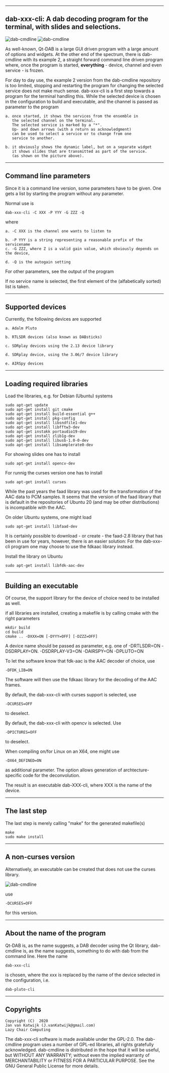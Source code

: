 
-------------------------------------------------------------------------
dab-xxx-cli:
A dab decoding program for the terminal, with slides and selections.
-------------------------------------------------------------------------

![dab-cmdline](/dab-cli-curses.png?raw=true)
![dab-cmdline](/dab-xxx-cli-2.png?raw=true)

As well-known, Qt-DAB is a large GUI driven program with a
large amount of options and widgets.
At the other end of the spectrum, there is dab-cmdline with its example 2,
a  straight forward command line driven program where, once the
program is started, **everything**  - device, channel and even service -
is frozen.

For day to day use, the example 2 version from the dab-cmdline repository
is too limited, stopping and restarting the program for changing the selected
service does not make much sense.
dab-xxx-cli is a first step towards a program for the terminal handling this.
While the selected device is chosen in the configuration to build
and executable, and the channel is passed as parameter to the program

	a. once started, it shows the services from the ensemble in
	   the selected channel on the terminal. 
	   The selected service is marked by a "*".
	   Up- and down arrows (with a return as acknowledgment)
	   can be used to select a service or to change from one
	   service to another.

	b. it obviously shows the dynamic label, but on a separate widget
	   it shows slides that are transmitted as part of the service.
	   (as shown on the picture above).

------------------------------------------------------------------------
Command line parameters
------------------------------------------------------------------------

Since it is a command line version, some parameters have to be
given. One gets a list by starting the program without any parameter.

Normal use is

	dab-xxx-cli -C XXX -P YYY -G ZZZ -Q 

where

	a. -C XXX is the channel one wants to listen to

	b. -P YYY is a string representing a reasonable prefix of the servicename
	c. -G ZZZ, where Z is a valid gain value, which obviously depends on the device,

	d. -Q is the autogain setting

For other parameters, see the output of the program

If no service name is selected, the
first element of the (alfabetically sorted) list is taken.

-------------------------------------------------------------------------
Supported devices
-------------------------------------------------------------------------

Currently, the following devices are supported

	a. Adalm Pluto

	b. RTLSDR devices (also known as DABsticks)

	c. SDRplay devices using the 2.13 device library

	d. SDRplay device, using the 3.06/7 device library

	e. AIRSpy devices

---------------------------------------------------------------------------
Loading required libraries
--------------------------------------------------------------------------

Load the libraries, e.g. for Debian (Ubuntu) systems


	sudo apt-get update
	sudo apt-get install git cmake
	sudo apt-get install build-essential g++
	sudo apt-get install pkg-config
	sudo apt-get install libsndfile1-dev
	sudo apt-get install libfftw3-dev
	sudo apt-get instakk portaudio19-dev 
	sudo apt-get install zlib1g-dev 
	sudo apt-get install libusb-1.0-0-dev
	sudo apt-get install libsamplerate0-dev

For showing slides one has to install

	sudo apt-get install opencv-dev

For runnig the curses version one has to install

	sudo apt-get install curses

While the past years the faad library was used for the transformation of the
AAC data to PCM samples. It seems that the version of the faad library
that is default in the repositories of Ubuntu 20 (and may be other
distributions) is incompatible with the AAC.

On older Ubuntu systems, one might load

	sudo apt-get install libfaad-dev

It is certainly possible to download - or create - the faad-2.8 library
that has been in use for years, however, there is an easier
solution:
For the dab-xxx-cli program one may choose to use the fdkaac library
instead.

Install the library on Ubuntu

	sudo apt-get install libfdk-aac-dev

------------------------------------------------------------------------
Building an executable
------------------------------------------------------------------------

Of course, the support library for the device of choice need to
be installed as well.

if all libraries are installed, creating a makefile is by calling 
cmake with the right parameters

	mkdir build
	cd build
	cmake .. -DXXX=ON [-DYYY=OFF] [-DZZZ=OFF]

A device name should be passed as parameter, e.g. one of
	-DRTLSDR=ON 
	-DSDRPLAY=ON.
	-DSDRPLAY-V3=ON
	-DAIRSPY=ON
	-DPLUTO=ON

To let the software know that fdk-aac is the AAC decoder of choice, use

	-DFDK_LIB=ON

The software will then use the fdkaac library for the decoding of the AAC 
frames.

By default, the dab-xxx-cli with curses support is selected,
use

	-DCURSES=OFF

to deselect.

By default, the dab-xxx-cli with opencv is selected. Use

	-DPICTURES=OFF

to deselect.

When compiling on/for Linux on an X64, one might use

	-DX64_DEFINED=ON

as additional parameter. The option allows generation of 
archtecture-specific  code for the deconvolution.

The result is an executable dab-XXX-cli, where XXX is the name
of the device.

------------------------------------------------------------------------
The last step
------------------------------------------------------------------------

The last step is merely calling "make" for the generated makefile(s)

	make
	sudo make install


------------------------------------------------------------------------
A non-curses version
------------------------------------------------------------------------

Alternatively, an executable can be created that does not use the curses
library.

![dab-cmdline](/dab-cmdline.png?raw=true)

use

	-DCURSES=OFF

for this version.

------------------------------------------------------------------------
About the name of the program
------------------------------------------------------------------------

Qt-DAB is, as the name suggests, a DAB decoder using the Qt library,
dab-cmdline is, as the name suggests, something to do with dab from the
command line.
Here the  name

	dab-xxx-cli

is chosen, where the xxx is replaced by the name of the device selected
in the configuration, i.e.

	dab-pluto-cli

-------------------------------------------------------------------------
Copyrights
-------------------------------------------------------------------------
	
	Copyright (C)  2020
	Jan van Katwijk (J.vanKatwijk@gmail.com)
	Lazy Chair Computing

The dab-xxx-cli software is made available under the GPL-2.0. The dab-cmdline program uses a number of GPL-ed libraries, all rights gratefully acknowledged.
dab-cmdline is distributed in the hope that it will be useful, but WITHOUT ANY WARRANTY; without even the implied warranty of MERCHANTABILITY or FITNESS FOR A PARTICULAR PURPOSE.
See the GNU General Public License for more details.

